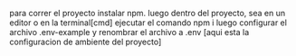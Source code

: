 para correr el proyecto instalar npm.
luego dentro del proyecto, sea en un editor o en la terminal[cmd] ejecutar el comando npm i
luego configurar el archivo .env-example y renombrar el archivo a .env [aqui esta la configuracion de ambiente del proyecto]
